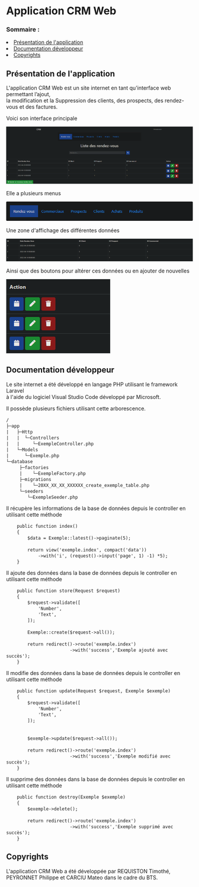 # Application CRM Web

<h3>Sommaire :</h3>
<li><a href="#presentation">Présentation de l'application</a></li>
<li><a href="#docs">Documentation développeur</a></li>
<li><a href="#copirights">Copyrights</a></li>

<h2 id="presentation">Présentation de l'application</h2>

<p>L'application CRM Web est un site internet en tant qu'interface web permettant l’ajout,<br>
la modification et la Suppression des clients, des prospects, des rendez-vous et des factures.</p>

<p>Voici son interface principale</p>

<img src="img\Interface.png"/>

<p>Elle a plusieurs menus</p>

<img src="img\Menus.png"/>

<p>Une zone d'affichage des différentes données</p>

<img src="img\Table.png"/>

<p>Ainsi que des boutons pour altérer ces données ou en ajouter de nouvelles</p>

<img src="img\Buttons.png"/>

<h2 id="docs">Documentation développeur</h2>

<p>Le site internet a été développé en langage PHP utilisant le framework Laravel<br>
à l'aide du logiciel Visual Studio Code développé par Microsoft.</p>
<p>Il possède plusieurs fichiers utilisant cette arborescence.</p>

```
/
├─app
|   ├─Http
|   |  └─Controllers
|   |     └─ExempleController.php
|   └─Models
|      └─Exemple.php
└─database
     ├─factories
     |    └─ExempleFactory.php
     ├─migrations
     |    └─20XX_XX_XX_XXXXXX_create_exemple_table.php
     └─seeders
        └─ExempleSeeder.php
```

<p>Il récupère les informations de la base de données depuis le controller en utilisant cette méthode</p>

```
    public function index()
    {
        $data = Exemple::latest()->paginate(5);

        return view('exemple.index', compact('data'))
            ->with('i', (request()->input('page', 1) -1) *5);
    }
```

<p>Il ajoute des données dans la base de données depuis le controller en utilisant cette méthode</p>

```
    public function store(Request $request)
    {
        $request->validate([
            'Number',
            'Text',
        ]);

        Exemple::create($request->all());

        return redirect()->route('exemple.index')
                        ->with('success','Exemple ajouté avec succès');
    }
```

<p>Il modifie des données dans la base de données depuis le controller en utilisant cette méthode</p>

```
    public function update(Request $request, Exemple $exemple)
    {
        $request->validate([
            'Number',
            'Text',
        ]);


        $exemple->update($request->all());

        return redirect()->route('exemple.index')
                        ->with('success','Exemple modifié avec succès');
    }
```

<p>Il supprime des données dans la base de données depuis le controller en utilisant cette méthode</p>

```
    public function destroy(Exemple $exemple)
    {
        $exemple->delete();

        return redirect()->route('exemple.index')
                        ->with('success','Exemple supprimé avec succès');
    }
```

<h2 id="copirights">Copyrights</h2>

<p>L'application CRM Web a été développée par REQUISTON Timothé, PEYRONNET Philippe et CARCIU Mateo dans le cadre du BTS.</p>
